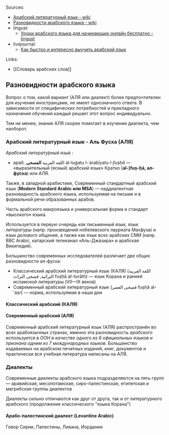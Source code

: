 Sources: 
- [Арабский литературный язык - wiki ](https://bit.ly/3wOjqi2)
- [Разновидности арабского языка - wiki](https://bit.ly/3NDySD5)
- lingust: 
	- [Уроки арабского языка для начинающих онлайн бесплатно - lingust](https://lingust.ru/arabic/arabic-lessons)
- livejournal: 
	- [Как быстро и интересно выучить арабский язык](https://radmirkilmatov.livejournal.com/95227.html?noscroll&utm_medium=endless_scroll#comments)

Links: 
- [[Словарь арабских слов]]


## Разновидности арабского языка
Вопрос о том, какой вариант (АЛЯ или диалект) более предпочтителен для изучения иностранцами, не имеет однозначного ответа.
В зависимости от специфических потребностей и прикладного назначения обучения каждый решает этот вопрос индивидуально.

Тем не менее, знание АЛЯ скорее помогает в изучении диалекта, чем наоборот.
### Арабский литературный язык - Аль Фусха (АЛЯ)
*Ара́бский литерату́рный язы́к* : 
- араб. اللغة العربية **الفصحى** al-luġatu l-ʿarabīyatu *l-fuṣḥā* — «выразительный (ясный) арабский язык»
Кратко (**al-)fuṣ-ḥā, ал-фу́сха**) или АЛЯ.

Также, в западной арабистике, Современный стандартный арабский язык (**Modern Standard Arabic или MSA**) — наддиалектная разновидность арабского языка, используемая на письме и в формальной речи образованных арабов. 

Часть арабского макроязыка и универсальная форма и стандарт «высокого» языка.

Используется в первую очередь *как письменный язык, язык литературы* (напр. произведений нобелевского лауреата Махфуза) и *язык делового общения*, а также как язык всех арабских СМИ (напр. BBC Arabic, катарский телеканал «Аль-Джазира» и арабская Википедия).

Большинство современных исследователей различает две общих разновидности ал-фусха:
- Классический арабский литературный язык (КАЛЯ) (اللغة العربية التراثية, فصحى التراث fuṣḥā at-turāth) — язык Корана и ранней исламской литературы (VII—IX веков)
- Современный арабский литературный язык (فصحى العصر fuṣḥā al-ʻaṣr) — норма, используемая в наши дни

#### Классический арабский (КАЛЯ)

#### Современный арабский (АЛЯ)

Современный арабский литературный язык (АЛЯ) распространён во всех арабоязычных странах, именно эта разновидность *арабского* используется в *ООН в качестве одного из 6 официальных языков и признана одним из 7 международных языков.*
Большинство издаваемых на арабском печатных изданий, книг, документов и практически вся учебная литература написаны на АЛЯ.

### Диалекты

Современные диалекты арабского языка подразделяются на пять групп — аравийская, месопотамская, сиро-палестинская, египетская и магрибская группы диалектов

Диалекты сильно отличаются как друг от друга, так и от литературного арабского (продолжение классического "языка Корана")
#### Арабо-палестинский диалект (Levantine Arabic)
Говор Сирии, Палестины, Ливана, Иордании 
